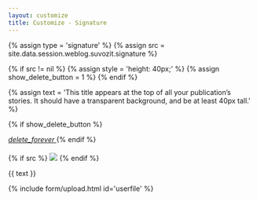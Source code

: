 ```yaml
---
layout: customize
title: Customize - Signature
---
```


{% assign type = 'signature' %}
{% assign src = site.data.session.weblog.suvozit.signature %}

{% if src != nil  %}
{% assign style = 'height: 40px;' %}
{% assign show_delete_button = 1 %}
{% endif %}

{% assign text = 'This title appears at the top of all your publication’s stories. It should have a transparent background, and be at least 40px tall.' %}

{% if show_delete_button %}
<!-- Icon button -->
<a href="/customize/reset/{{ type }}" class="mdl-button mdl-js-button mdl-button--icon pull-right">
    <i class="material-icons">delete_forever</i>
</a>
{% endif %}

{% if src %}
<img src="/{{ src }}" style="{{ style }} padding-bottom: 20px; padding-top: 5px;" />
{% endif %}

<p>{{ text }}</p>

{% include form/upload.html id='userfile' %}